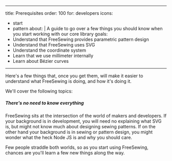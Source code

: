 ***

title: Prerequisites
order: 100
for: developers
icons:

*   start
*   pattern
    about: |
    A guide to go over a few things you should know when you start working with our core library
    goals:
*   Understand that FreeSewing provides parametric pattern design
*   Understand that FreeSewing uses SVG
*   Understand the coordinate system
*   Learn that we use millimeter internally
*   Learn about Bézier curves

***

Here's a few things that, once you get them, will make it easier to understand
what FreeSewing is doing, and how it's doing it.

We'll cover the following topics:

<ReadMore list />

<Note>

##### There's no need to know everything

FreeSewing sits at the intersection of the world of makers and developers.
If your background is in development, you will need no explaining what SVG is, but might not
know much about designing sewing patterns.
If on the other hand your background is in sewing or pattern design, you might wonder what
the heck Node JS is and why you should care.

Few people straddle both worlds, so as you start using FreeSewing, chances are
you'll learn a few new things along the way.

</Note>

